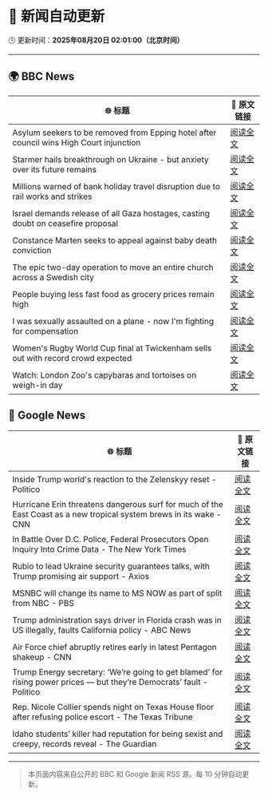 # 🧠 新闻自动更新

🕒 更新时间：**2025年08月20日 02:01:00（北京时间）**

---

## 🌍 BBC News

| 🌐 标题 | 🔗 原文链接 |
|--------|-------------|
| Asylum seekers to be removed from Epping hotel after council wins High Court injunction | [阅读全文](https://www.bbc.com/news/articles/cy98gdnrl7lo?at_medium=RSS&at_campaign=rss) |
| Starmer hails breakthrough on Ukraine - but anxiety over its future remains | [阅读全文](https://www.bbc.com/news/articles/cr5rl6y04z0o?at_medium=RSS&at_campaign=rss) |
| Millions warned of bank holiday travel disruption due to rail works and strikes | [阅读全文](https://www.bbc.com/news/articles/c5y26gg371jo?at_medium=RSS&at_campaign=rss) |
| Israel demands release of all Gaza hostages, casting doubt on ceasefire proposal | [阅读全文](https://www.bbc.com/news/articles/cjeynvp409vo?at_medium=RSS&at_campaign=rss) |
| Constance Marten seeks to appeal against baby death conviction | [阅读全文](https://www.bbc.com/news/articles/clyjg1q5y4qo?at_medium=RSS&at_campaign=rss) |
| The epic two-day operation to move an entire church across a Swedish city | [阅读全文](https://www.bbc.com/news/articles/cde3xp4xlw9o?at_medium=RSS&at_campaign=rss) |
| People buying less fast food as grocery prices remain high | [阅读全文](https://www.bbc.com/news/articles/c5y042g11yvo?at_medium=RSS&at_campaign=rss) |
| I was sexually assaulted on a plane - now I'm fighting for compensation | [阅读全文](https://www.bbc.com/news/articles/cly6g2j67rko?at_medium=RSS&at_campaign=rss) |
| Women's Rugby World Cup final at Twickenham sells out with record crowd expected | [阅读全文](https://www.bbc.com/sport/rugby-union/articles/cwy597y87dxo?at_medium=RSS&at_campaign=rss) |
| Watch: London Zoo's capybaras and tortoises on weigh-in day | [阅读全文](https://www.bbc.com/news/videos/c6267d6ng02o?at_medium=RSS&at_campaign=rss) |

## 📰 Google News

| 🌐 标题 | 🔗 原文链接 |
|--------|-------------|
| Inside Trump world's reaction to the Zelenskyy reset - Politico | [阅读全文](https://news.google.com/rss/articles/CBMirAFBVV95cUxPelJ2a3JpNTJTR1dFOVh3VFpfTk5lcXVfMl91YTZFTTNlcHRrRDVfckNBSzNWNVh1T3YtZE1BUFZLM0FOOUR6eFZpT1hEWVdxRG1JWU5lVE1kMFBZcTlaTVhjQlBTTTRqTlMyRTlkSnpLVVQyQ3prRnZNbTU3SmFuc04wTEdVb1JuQzc4ZGFCOGNvb00yWlNISDZZZ3hiaWRhVkRMQWM1N3BTVWgt?oc=5) |
| Hurricane Erin threatens dangerous surf for much of the East Coast as a new tropical system brews in its wake - CNN | [阅读全文](https://news.google.com/rss/articles/CBMilAFBVV95cUxQclVhZUFVV2tXdUl6ZFVjRUN6aVg0YUFEWU0tNkhablFvWWR1aEpZYUJWWjY5dDBGdXBaVmkwMG5kSFhYdklyTlBxMEdHSFlCRjZCY0wxTFlVN3lNUk05dVlCY0lEUUg0Ym1QN1RuTEhCQ2ZDQjcwY0M0TFRqb3lqeERuOTBTUTQ1b0JYTnhiakdKeVpD?oc=5) |
| In Battle Over D.C. Police, Federal Prosecutors Open Inquiry Into Crime Data - The New York Times | [阅读全文](https://news.google.com/rss/articles/CBMijwFBVV95cUxOVHNkajY0Rmp0dVpPUDZRaW4wbUR1bGsxTmpSMUt0RUZqYWRiY1JZckFMQkpOc0Y2QURjcVRYLUtiVUp6SndZNFRuUDZmQkM0UGpoamI2R2tzMVZkM2dNVjRHTmk1d0NRNlFiSzliekktUUdCTFdFUTRad3FDQkxnaEViS09QMmpfTWwwT2xwTQ?oc=5) |
| Rubio to lead Ukraine security guarantees talks, with Trump promising air support - Axios | [阅读全文](https://news.google.com/rss/articles/CBMiigFBVV95cUxQdGxFQkY4cV9qNEFqU0ZjZ2ZQMV8wUF91cm11S3dBNUJZOGpSanptSVVFWWRfc3B6dElNWXBKUTk5ZVpldV9UdlA1NHAwekNlVXFFVHJ0LW0wUjBFdW1BZVpNa2pYZ1htcEk2TXNwZWtOelhvQk1LaE0wa2FiTEdSb2lVR2NqTVF3cEE?oc=5) |
| MSNBC will change its name to MS NOW as part of split from NBC - PBS | [阅读全文](https://news.google.com/rss/articles/CBMinwFBVV95cUxOR3VoaHg3M09YcmxwUkwwd1NUbUxPSWlYdmt2enpZMmZubmxHMk9lWnN6aUNzNW04VlNEUlpZaU5xWG1aMDh5QUlxekowaGs0WjBrR2wwUjM4OWZrakMwYXQ2dGNWSWFXc3Y0VVZjZTg5Mnhab2R6ZWxLLXBVZlZnbDhjYWhUM3Y5NTdNWDRBTGRDeVhVYTN4QWhFaWZwZkHSAaQBQVVfeXFMTllJX3ZoMTVlY2RpSHNZaHZmV3lyTUE0YnV2UDJHRXVrWk13Y3NVNlBpQ3JGZ1hDdFAtMS13RWpRWk0yOU0wbEFXZHI1d1RTOWVWb3Y2SkdhNDZHZ2hKOW9NSW93Y1dyQ0VLRU5ESTU3YWJ4Q2dNUm9MYnByMXFRZC1TUmE2bGVzUUFaSHF0Tm55XzFjZmdlOGt2OTVoVF93Mzk1RWw?oc=5) |
| Trump administration says driver in Florida crash was in US illegally, faults California policy - ABC News | [阅读全文](https://news.google.com/rss/articles/CBMiqwFBVV95cUxNclJUOUZJMDAtOXlrS3lFZUNlemFvXzJIV1UtSXhmQVRJZTJhVzlLMUcwS1NoSS1QMUZaOEJUT2sxTkVNWkJ3M0Vjd0pncUM2YnQ1Y2ZnVmxPMGFZVVdoR29ONUVNYnBoT3N5MnFxZTVtWnBGaHVtU0VLblpPVkNlVWRRazN5elpISEx5WEQ1bkRwVEJxN201N3VaQ0hqQUhzeFFyVVZ6M1I3a3PSAbABQVVfeXFMT3BxYnZ4ZFUxaWI1MWhiNEJkTFh2SXFwalNfbWRWaFNLaDlZSVJET3Znd1JTNUV0VWY1ZGhRR1J3MmNJZ2xzZUtXLTV4ZFlpS2hENnNNMlVteDRvRUQ3OEUwSHFMT1NiNGhSemszd1pKaFhNZmhQS2ItOXZVUmpWWFZYcm5vcTZtUmg2N1hOMm5XUkZaU1pmRDNEdm15VFdDY21ZczB5WFNIZTVlRzRGMnA?oc=5) |
| Air Force chief abruptly retires early in latest Pentagon shakeup - CNN | [阅读全文](https://news.google.com/rss/articles/CBMiiwFBVV95cUxQUmFCYTV5YzlvdDdJMGhwSkd4MjBwMDBqbmhjN3RRS0N0WFVja0tPN2NhUFd2VDZZQ1RqMzFGS29zUUt2ZklESDg1WElWUFY0WVZoVHJIdGwtU000eURXbm55U3RPOUtlNDRKWTJONVZGNDlycTMtSlpLRFpDc0tkRWVJM3I3ZDBfZHYw0gGQAUFVX3lxTE9MSktmWXJwNEN2UWR6bEk3SERCRmlJOUFSQ2RXU1AtZDEzTUNtTjFOSGs5XzZBNThXYXdMa1dkb19fNTVzMjdZZERHb1U2bnVKdGp2NW44aVpaRzdDODFfRVVDZFZNRE1aZW9fOUpBMEw2NnhyMkxPQXJCRm1HVTVERTlaeXF2Z0xWSDdFUjNVQg?oc=5) |
| Trump Energy secretary: ‘We’re going to get blamed’ for rising power prices — but they’re Democrats’ fault - Politico | [阅读全文](https://news.google.com/rss/articles/CBMigAFBVV95cUxOUmxqMEZ6VU92QUtsYkU0M3dvd2xDWTBEVG4xSkJxSG9iamd2UXhRVlVsako2WFJicnpqRGw4WFVhR0RGQ2x6dzBMWGRTdHZTWUhwUWFWQmhVUVU2eVFWZzBBMDlEV1FnQThTREFxcWthVTBia2Z3UnlmSWc0UjdSUg?oc=5) |
| Rep. Nicole Collier spends night on Texas House floor after refusing police escort - The Texas Tribune | [阅读全文](https://news.google.com/rss/articles/CBMioAFBVV95cUxNZ2NyNXFMVnRJQldZNXRNUEtkR1ZpdEFlRENhZmEtRHBpc0Mwbi1ja28yMng3MzAxakpGSENmYlg5cUFtVnd6TDRhOVRpY2pvZExsMFhzeklLR3ZwVmVwVUhmSkZueUh6QVFMaUZzN2hmZ2t6bmlXeVNCNXowYklkaE5PNnZHUWswYVBFS3lRVzNfNjRxdjVDbTl6MGN2NDJE?oc=5) |
| Idaho students’ killer had reputation for being sexist and creepy, records reveal - The Guardian | [阅读全文](https://news.google.com/rss/articles/CBMiiwFBVV95cUxNeUxVakFaLW9DODl0Y0xuY2oxUGdpRm1TQ3pyR3UtSExTbTZTRzVaZUFLRzRaT1Y4cklpYlM5M3U0Z1Y0TDRIOXoySlVxYlVIN2J6N3BOY2xaQWRPVkFOTDhJaWNEV1BmR2JoSDJDMV9nd0xMWUpQaWZ4RnhLQ1dPSXpmNlN6MXBCcWhr?oc=5) |

---
> 本页面内容来自公开的 BBC 和 Google 新闻 RSS 源，每 10 分钟自动更新。